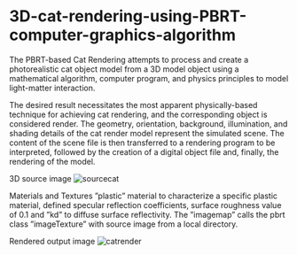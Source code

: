 # 3D-cat-rendering-using-PBRT-computer-graphics-algorithm
The PBRT-based Cat Rendering attempts to process and create a photorealistic cat object model from a 3D model object using a mathematical algorithm, computer program, and physics principles to model light-matter interaction.

The desired result necessitates the most apparent physically-based technique for achieving cat rendering, and the corresponding object is considered render.
The geometry, orientation, background, illumination, and shading details of the cat render model represent the simulated scene. The content of the scene file is then transferred to a rendering program to be interpreted, followed by the creation of a digital object file and, finally, the rendering of the model.


3D source image
![sourcecat](https://user-images.githubusercontent.com/22916069/190535459-82298e6c-4c1c-4b5d-b77b-eef6d4c595b2.jpg)

Materials and Textures
”plastic” material to characterize a specific plastic material, defined specular reflection coefficients, surface roughness value of 0.1 and ”kd” to diffuse surface reflectivity. The ”imagemap” calls the pbrt class ”imageTexture” with source image from a local directory.

Rendered output image
![catrender](https://user-images.githubusercontent.com/22916069/190535774-71bfa686-e548-4914-b6a9-d4b7c26fbf5b.png)
